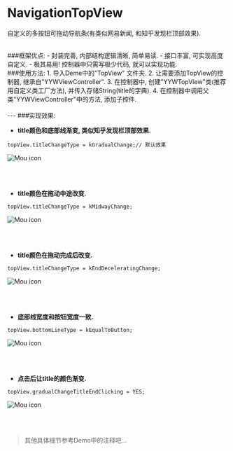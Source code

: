 # NavigationTopView
自定义的多按钮可拖动导航条(有类似网易新闻, 和知乎发现栏顶部效果). 

<br />
###框架优点:
- 封装完善, 内部结构逻辑清晰, 简单易读.
- 接口丰富, 可实现高度自定义.
- 极其易用! 控制器中只需写极少代码, 就可以实现功能.

<br />
###使用方法:
1. 导入Deme中的"TopView" 文件夹.
2. 让需要添加TopView的控制器, 继承自"YYWViewController".
3. 在控制器中, 创建"YYWTopView"类(推荐用自定义类工厂方法), 并传入存储String(title的字典).
4. 在控制器中调用父类"YYWViewController"中的方法, 添加子控件.

	
<br />	
<br />
---
###实现效果:

- **title颜色和底部线渐变, 类似知乎发现栏顶部效果.**

```Object-C 
topView.titleChangeType = kGradualChange;// 默认效果
```


![Mou icon](https://github.com/EvanFisher/NavigationTopView/raw/master/Image/gradual.gif)

<br />
<br />

- **title颜色在拖动中途改变.**

```Object-C 
topView.titleChangeType = kMidwayChange;
```

![Mou icon](https://github.com/EvanFisher/NavigationTopView/raw/master/Image/half.gif)

<br />
<br />

- **title颜色在拖动完成后改变.**

```Object-C 
topView.titleChangeType = kEndDeceleratingChange;
```

![Mou icon](https://github.com/EvanFisher/NavigationTopView/raw/master/Image/after.gif)

<br />
<br />


- **底部线宽度和按钮宽度一致.**

```Object-C 
topView.bottomLineType = kEqualToButton;
```

![Mou icon](https://github.com/EvanFisher/NavigationTopView/raw/master/Image/width.gif)

<br />
<br />


- **点击后让title的颜色渐变.**

```Object-C 
topView.gradualChangeTitleEndClicking = YES;
```

![Mou icon](https://github.com/EvanFisher/NavigationTopView/raw/master/Image/bool.gif)

<br />
<br />


> 其他具体细节参考Demo中的注释吧...


